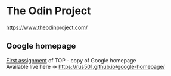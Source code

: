 # The Odin Project
https://www.theodinproject.com/
## Google homepage
<a href="https://www.theodinproject.com/paths/foundations/courses/foundations/lessons/html-css">First assignment</a> of TOP - copy of Google homepage <br>
Available live here -> https://rus501.github.io/google-homepage/


